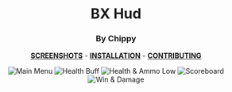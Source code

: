 <div align="center">

# BX Hud
### By Chippy

**[SCREENSHOTS](../screenshots/showcase.md)** -
**[INSTALLATION](https://github.com/Hypnootize/TF2-HUD-GitHub-Resources/blob/main/installation/windows_install.md)** -
**[CONTRIBUTING](https://github.com/Hypnootize/TF2-HUD-GitHub-Resources/blob/main/contributing/github_contributing.md)**

![Main Menu](../screenshots/01_Main_Menu.jpg)
![Health Buff](../screenshots/06_Health_Buff.jpg)
![Health & Ammo Low](../screenshots/07_Health_Ammo_Low.jpg)
![Scoreboard](../screenshots/10_Scoreboard.jpg)
![Win & Damage](../screenshots/14_Win.jpg)
